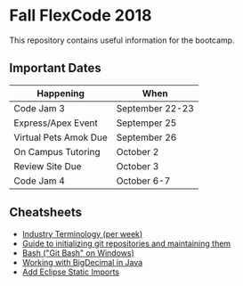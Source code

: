 # Fall FlexCode 2018

This repository contains useful information for the bootcamp.

## Important Dates

|Happening|When|
|---|---|
|Code Jam 3|September 22-23|
|Express/Apex Event|Septemper 25|
|Virtual Pets Amok Due|September 26|
|On Campus Tutoring|October 2|
|Review Site Due|October 3|
|Code Jam 4|October 6-7|




## Cheatsheets
* [Industry Terminology (per week)](https://wecancodeit.github.io/java-resources/industry-terminology/)
* [Guide to initializing git repositories and maintaining them](https://wecancodeit.github.io/java-resources/git/managing-your-repo/)
* [Bash ("Git Bash" on Windows)](https://wecancodeit.github.io/java-resources/bash/)
* [Working with BigDecimal in Java](https://www.javaworld.com/article/2075315/core-java/make-cents-with-bigdecimal.html)
* [Add Eclipse Static Imports](./cheatsheets/eclipse-static-imports.md)
